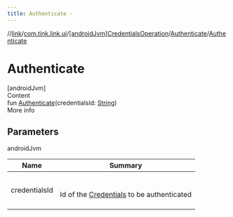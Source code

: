 ```yaml
---
title: Authenticate -
---
```

//[link](../../../index.md)/[com.tink.link.ui](../../index.md)/[[androidJvm]CredentialsOperation](../index.md)/[Authenticate](index.md)/[Authenticate](-authenticate.md)



# Authenticate  
[androidJvm]  
Content  
fun [Authenticate](-authenticate.md)(credentialsId: [String](https://kotlinlang.org/api/latest/jvm/stdlib/kotlin/-string/index.html))  
More info  


## Parameters  
  
androidJvm  
  
|  Name|  Summary| 
|---|---|
| <a name="com.tink.link.ui/CredentialsOperation.Authenticate/Authenticate/#kotlin.String/PointingToDeclaration/"></a>credentialsId| <a name="com.tink.link.ui/CredentialsOperation.Authenticate/Authenticate/#kotlin.String/PointingToDeclaration/"></a><br><br>Id of the [Credentials](../../../com.tink.model.credentials/[android-jvm]-credentials/index.md) to be authenticated<br><br>
  
  



